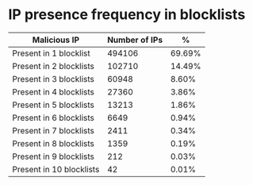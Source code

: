 # IP presence frequency in blocklists
| Malicious IP | Number of IPs | % |
|----|----|----|
| Present in 1 blocklist | 494106 | 69.69% |
| Present in 2 blocklists | 102710 | 14.49% |
| Present in 3 blocklists | 60948 | 8.60% |
| Present in 4 blocklists | 27360 | 3.86% |
| Present in 5 blocklists | 13213 | 1.86% |
| Present in 6 blocklists | 6649 | 0.94% |
| Present in 7 blocklists | 2411 | 0.34% |
| Present in 8 blocklists | 1359 | 0.19% |
| Present in 9 blocklists | 212 | 0.03% |
| Present in 10 blocklists | 42 | 0.01% |
